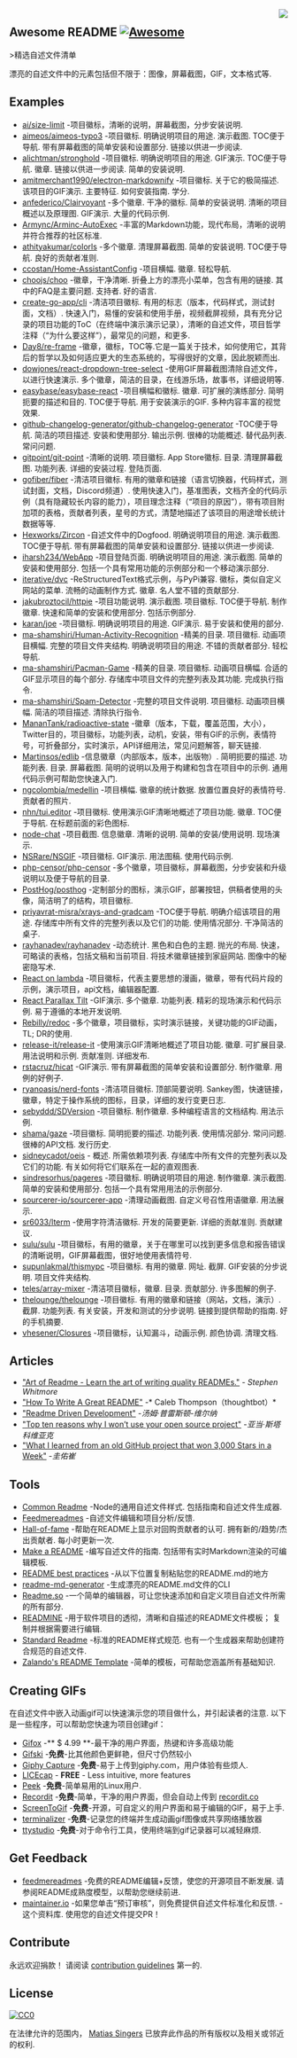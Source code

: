 <div class="github-widget" data-repo="matiassingers/awesome-readme"></div>
<script async src="https://pagead2.googlesyndication.com/pagead/js/adsbygoogle.js"></script><ins class="adsbygoogle" style="display:block" data-ad-client="ca-pub-6890694312814945" data-ad-slot="5473692530" data-ad-format="auto"  data-full-width-responsive="true"></ins><script>(adsbygoogle = window.adsbygoogle || []).push({});</script>
<img src="https://raw.githubusercontent.com/matiassingers/awesome-readme/master/icon.png" align="right" />

## Awesome README [![Awesome](https://cdn.rawgit.com/sindresorhus/awesome/d7305f38d29fed78fa85652e3a63e154dd8e8829/media/badge.svg)](https://github.com/sindresorhus/awesome#readme)
&gt;精选自述文件清单

漂亮的自述文件中的元素包括但不限于：图像，屏幕截图，GIF，文本格式等.

## Examples

- [ai/size-limit](https://github.com/ai/size-limit#readme) -项目徽标，清晰的说明，屏幕截图，分步安装说明.
- [aimeos/aimeos-typo3](https://github.com/aimeos/aimeos-typo3#readme)  -项目徽标. 明确说明项目的用途. 演示截图.  TOC便于导航. 带有屏幕截图的简单安装和设置部分. 链接以供进一步阅读.
- [alichtman/stronghold](https://github.com/alichtman/stronghold#readme)  -项目徽标. 明确说明项目的用途.  GIF演示.  TOC便于导航. 徽章. 链接以供进一步阅读. 简单的安装说明.
- [amitmerchant1990/electron-markdownify](https://github.com/amitmerchant1990/electron-markdownify#readme)  -项目徽标. 关于它的极简描述. 该项目的GIF演示. 主要特征. 如何安装指南. 学分.
- [anfederico/Clairvoyant](https://github.com/anfederico/Clairvoyant#readme)  -多个徽章. 干净的徽标. 简单的安装说明. 清晰的项目概述以及原理图.  GIF演示. 大量的代码示例.
- [Armync/Arminc-AutoExec](https://github.com/ArmynC/ArminC-AutoExec/#readme) -丰富的Markdown功能，现代布局，清晰的说明并符合推荐的社区标准.
- [athityakumar/colorls](https://github.com/athityakumar/colorls#readme)  -多个徽章. 清理屏幕截图. 简单的安装说明.  TOC便于导航. 良好的贡献者准则.
- [ccostan/Home-AssistantConfig](https://github.com/CCOSTAN/Home-AssistantConfig#readme)  -项目横幅. 徽章. 轻松导航.
- [choojs/choo](https://github.com/choojs/choo#readme)  -徽章，干净清晰. 折叠上方的漂亮小菜单，包含有用的链接. 其中的FAQ是主要问题. 支持者. 好的语言.
- [create-go-app/cli](https://github.com/create-go-app/cli#readme)  -清洁项目徽标. 有用的标志（版本，代码样式，测试封面，文档）. 快速入门，易懂的安装和使用手册，视频截屏视频，具有充分记录的项目功能的ToC（在终端中演示演示记录），清晰的自述文件，项目哲学注释（“为什么要这样”），最常见的问题，和更多.
- [Day8/re-frame](https://github.com/Day8/re-frame#readme) -徽章，徽标，TOC等.它是一篇关于技术，如何使用它，其背后的哲学以及如何适应更大的生态系统的，写得很好的文章，因此脱颖而出.
- [dowjones/react-dropdown-tree-select](https://github.com/dowjones/react-dropdown-tree-select#readme)  -使用GIF屏幕截图清除自述文件，以进行快速演示. 多个徽章，简洁的目录，在线游乐场，故事书，详细说明等.
- [easybase/easybase-react](https://github.com/easybase/easybase-react#readme)  -项目横幅和徽标. 徽章. 可扩展的演练部分. 简明扼要的描述和目的.  TOC便于导航. 用于安装演示的GIF. 多种内容丰富的视觉效果.
- [github-changelog-generator/github-changelog-generator](https://github.com/github-changelog-generator/github-changelog-generator#readme)  -TOC便于导航. 简洁的项目描述. 安装和使用部分. 输出示例. 很棒的功能概述. 替代品列表. 常问问题.
- [gitpoint/git-point](https://github.com/gitpoint/git-point#readme)  -清晰的说明. 项目徽标.  App Store徽标. 目录. 清理屏幕截图. 功能列表. 详细的安装过程. 登陆页面.
- [gofiber/fiber](https://github.com/gofiber/fiber#readme)  -清洁项目徽标. 有用的徽章和链接（语言切换器，代码样式，测试封面，文档，Discord频道）. 使用快速入门，基准图表，文档齐全的代码示例（具有隐藏较长内容的能力），项目理念注释（“项目的原因”），带有项目附加项的表格，贡献者列表，星号的方式，清楚地描述了该项目的用途增长统计数据等等.
- [Hexworks/Zircon](https://github.com/Hexworks/zircon#readme)  -自述文件中的Dogfood. 明确说明项目的用途. 演示截图.  TOC便于导航. 带有屏幕截图的简单安装和设置部分. 链接以供进一步阅读.
- [iharsh234/WebApp](https://github.com/iharsh234/WebApp#readme)  -项目登陆页面. 明确说明项目的用途. 演示截图. 简单的安装和使用部分. 包括一个具有常用功能的示例部分和一个移动演示部分.
- [iterative/dvc](https://github.com/iterative/dvc#readme)  -ReStructuredText格式示例，与PyPi兼容. 徽标，类似自定义网站的菜单. 流畅的动画制作方式. 徽章. 名人堂不错的贡献部分.
- [jakubroztocil/httpie](https://github.com/jakubroztocil/httpie#readme)  -项目功能说明. 演示截图. 项目徽标.  TOC便于导航. 制作徽章. 快速和简单的安装和使用部分. 包括示例部分.
- [karan/joe](https://github.com/karan/joe#readme)  -项目徽标. 明确说明项目的用途.  GIF演示. 易于安装和使用的部分.
- [ma-shamshiri/Human-Activity-Recognition](https://github.com/ma-shamshiri/Human-Activity-Recognition#readme)  -精美的目录. 项目徽标. 动画项目横幅. 完整的项目文件夹结构. 明确说明项目的用途. 不错的贡献者部分. 轻松导航.
- [ma-shamshiri/Pacman-Game](https://github.com/ma-shamshiri/Pacman-Game#readme)  -精美的目录. 项目徽标. 动画项目横幅. 合适的GIF显示项目的每个部分. 存储库中项目文件的完整列表及其功能. 完成执行指令.
- [ma-shamshiri/Spam-Detector](https://github.com/ma-shamshiri/Spam-Detector#readme)  -完整的项目文件说明. 项目徽标. 动画项目横幅. 简洁的项目描述. 清除执行指令.
- [MananTank/radioactive-state](https://github.com/MananTank/radioactive-state#readme) -徽章（版本，下载，覆盖范围，大小），Twitter目的，项目徽标，功能列表，动机，安装，带有GIF的示例，表情符号，可折叠部分，实时演示，API详细用法，常见问题解答，聊天链接.
- [Martinsos/edlib](https://github.com/Martinsos/edlib#readme)  -信息徽章（内部版本，版本，出版物）. 简明扼要的描述. 功能列表. 目录. 屏幕截图. 简明的说明以及用于构建和包含在项目中的示例. 通用代码示例可帮助您快速入门.
- [ngcolombia/medellin](https://github.com/ngcolombia/medellin#readme)  -项目横幅. 徽章的统计数据. 放置位置良好的表情符号. 贡献者的照片.
- [nhn/tui.editor](https://github.com/nhn/tui.editor#readme)  -项目徽标. 使用演示GIF清晰地概述了项目功能. 徽章.  TOC便于导航. 在标题前面的彩色图标.
- [node-chat](https://github.com/IgorAntun/node-chat#readme)  -项目截图. 信息徽章. 清晰的说明. 简单的安装/使用说明. 现场演示.
- [NSRare/NSGIF](https://github.com/NSRare/NSGIF#readme)  -项目徽标.  GIF演示. 用法图稿. 使用代码示例.
- [php-censor/php-censor](https://github.com/php-censor/php-censor#readme) -多个徽章，项目徽标，屏幕截图，分步安装和升级说明以及便于导航的目录.
- [PostHog/posthog](https://github.com/PostHog/posthog#readme) -定制部分的图标，演示GIF，部署按钮，供稿者使用的头像，简洁明了的结构，项目徽标.
- [priyavrat-misra/xrays-and-gradcam](https://github.com/priyavrat-misra/xrays-and-gradcam#readme)  -TOC便于导航. 明确介绍该项目的用途. 存储库中所有文件的完整列表以及它们的功能. 使用情况部分. 干净简洁的桌子.
- [rayhanadev/rayhanadev](https://github.com/rayhanadev/rayhanadev#readme)  -动态统计. 黑色和白色的主题. 抛光的布局. 快速，可略读的表格，包括文稿和当前项目. 将技术徽章链接到家庭网站. 图像中的秘密隐写术.
- [React on lambda](https://github.com/sultan99/react-on-lambda#readme) -项目徽标，代表主要思想的漫画，徽章，带有代码片段的示例，演示项目，api文档，编辑器配置.
- [React Parallax Tilt](https://github.com/mkosir/react-parallax-tilt#readme)  -GIF演示. 多个徽章. 功能列表. 精彩的现场演示和代码示例. 易于遵循的本地开发说明.
- [Rebilly/redoc](https://github.com/Redocly/redoc#readme) -多个徽章，项目徽标，实时演示链接，关键功能的GIF动画，TL; DR的使用.
- [release-it/release-it](https://github.com/release-it/release-it#readme)  -使用演示GIF清晰地概述了项目功能. 徽章. 可扩展目录. 用法说明和示例. 贡献准则. 详细发布.
- [rstacruz/hicat](https://github.com/rstacruz/hicat#readme)  -GIF演示. 带有屏幕截图的简单安装和设置部分. 制作徽章. 用例的好例子.
- [ryanoasis/nerd-fonts](https://github.com/ryanoasis/nerd-fonts#readme)  -清洁项目徽标. 顶部简要说明.  Sankey图，快速链接，徽章，特定于操作系统的图标，目录，详细的发行变更日志.
- [sebyddd/SDVersion](https://github.com/sebyddd/SDVersion#readme)  -项目徽标. 制作徽章. 多种编程语言的文档结构. 用法示例.
- [shama/gaze](https://github.com/shama/gaze#readme)  -项目徽标. 简明扼要的描述. 功能列表. 使用情况部分. 常问问题. 很棒的API文档. 发行历史.
- [sidneycadot/oeis](https://github.com/sidneycadot/oeis#readme)  - 概述. 所需依赖项列表. 存储库中所有文件的完整列表以及它们的功能. 有关如何将它们联系在一起的直观图表.
- [sindresorhus/pageres](https://github.com/sindresorhus/pageres#readme)  -项目徽标. 明确说明项目的用途. 制作徽章. 演示截图. 简单的安装和使用部分. 包括一个具有常用用法的示例部分.
- [sourcerer-io/sourcerer-app](https://github.com/sourcerer-io/sourcerer-app#readme)  -清理动画截图. 自定义号召性用语徽章. 用法展示.
- [sr6033/lterm](https://github.com/sr6033/lterm#readme)  -使用字符清洁徽标. 开发的简要更新. 详细的贡献准则. 贡献建议.
- [sulu/sulu](https://github.com/sulu/sulu#readme) -项目徽标，有用的徽章，关于在哪里可以找到更多信息和报告错误的清晰说明，GIF屏幕截图，很好地使用表情符号.
- [supunlakmal/thismypc](https://github.com/supunlakmal/thismypc#readme)  -项目徽标. 有用的徽章. 网址. 截屏.  GIF安装的分步说明. 项目文件夹结构.
- [teles/array-mixer](https://github.com/teles/array-mixer#readme)  -清洁项目徽标，徽章. 目录. 贡献部分. 许多图解的例子.
- [thelounge/thelounge](https://github.com/thelounge/thelounge#readme)  -项目徽标. 有用的徽章和链接（网站，文档，演示）. 截屏. 功能列表. 有关安装，开发和测试的分步说明. 链接到提供帮助的指南. 好的手机摘要.
- [vhesener/Closures](https://github.com/vhesener/Closures#readme)  -项目徽标，认知漏斗，动画示例. 颜色协调. 清理文档.

## Articles

- ["Art of Readme - Learn the art of writing quality READMEs."](https://github.com/noffle/art-of-readme#readme) - *Stephen Whitmore*
- ["How To Write A Great README"](https://thoughtbot.com/blog/how-to-write-a-great-readme) -* Caleb Thompson（thoughtbot）*
- ["Readme Driven Development"](https://tom.preston-werner.com/2010/08/23/readme-driven-development.html) -*汤姆·普雷斯顿-维尔纳*
- ["Top ten reasons why I won’t use your open source project"](https://changelog.com/posts/top-ten-reasons-why-i-wont-use-your-open-source-project) -*亚当·斯塔科维亚克*
- ["What I learned from an old GitHub project that won 3,000 Stars in a Week"](https://www.freecodecamp.org/news/what-i-learned-from-an-old-github-project-that-won-3-000-stars-in-a-week-628349a5ee14/) -*圭佑崔*

## Tools

- [Common Readme](https://github.com/noffle/common-readme#readme)  -Node的通用自述文件样式. 包括指南和自述文件生成器.
- [Feedmereadmes](https://github.com/lappleapple/feedmereadmes#readme) -自述文件编辑和项目分析/反馈.
- [Hall-of-fame](https://github.com/sourcerer-io/hall-of-fame#readme)  -帮助在README上显示对回购贡献者的认可. 拥有新的/趋势/杰出贡献者. 每小时更新一次.
- [Make a README](https://www.makeareadme.com/)  -编写自述文件的指南. 包括带有实时Markdown渲染的可编辑模板.
- [README best practices](https://github.com/jehna/readme-best-practices#readme) -从以下位置复制粘贴您的README.md的地方
- [readme-md-generator](https://github.com/kefranabg/readme-md-generator#readme) -生成漂亮的README.md文件的CLI
- [Readme.so](https://readme.so/) -一个简单的编辑器，可让您快速添加和自定义项目自述文件所需的所有部分.
- [READMINE](https://github.com/mhucka/readmine)  -用于软件项目的透彻，清晰和自描述的README文件模板； 复制并根据需要进行编辑.
- [Standard Readme](https://github.com/RichardLitt/standard-readme#readme)  -标准的README样式规范. 也有一个生成器来帮助创建符合规范的自述文件.
- [Zalando's README Template](https://github.com/zalando/zalando-howto-open-source/blob/master/READMEtemplate.md#readme) -简单的模板，可帮助您涵盖所有基础知识.

## Creating GIFs

在自述文件中嵌入动画gif可以快速演示您的项目做什么，并引起读者的注意. 以下是一些程序，可以帮助您快速为项目创建gif：

- [Gifox](https://gifox.io) -** $ 4.99 **-最干净的用户界面，热键和许多高级功能
- [Gifski](https://github.com/sindresorhus/Gifski#readme) -**免费**-比其他颜色更鲜艳，但尺寸仍然较小
- [Giphy Capture](https://giphy.com/apps/giphycapture) -**免费**-易于上传到giphy.com，用户体验有些烦人.
- [LICEcap](https://www.cockos.com/licecap/) - **FREE** - Less intuitive, more features
- [Peek](https://github.com/phw/peek#readme) -**免费**-简单易用的Linux用户.
- [Recordit](https://recordit.co/) -**免费**-简单，干净的用户界面，但会自动上传到 [recordit.co](https://recordit.co/)
- [ScreenToGif](https://github.com/NickeManarin/ScreenToGif/) -**免费**-开源，可自定义的用户界面和易于编辑的GIF，易于上手.
- [terminalizer](https://github.com/faressoft/terminalizer) -**免费**-记录您的终端并生成动画gif图像或共享网络播放器
- [ttystudio](https://github.com/chjj/ttystudio#readme) -**免费**-对于命令行工具，使用终端到gif记录器可以减轻麻烦.

## Get Feedback

- [feedmereadmes](https://github.com/LappleApple/feedmereadmes#readme)  -免费的README编辑+反馈，使您的开源项目不断发展. 请参阅README成熟度模型，以帮助您继续前进.
- [maintainer.io](https://maintainer.io/) -如果您单击“预订审核”，则免费提供自述文件标准化和反馈.
 -这个资料库. 使用您的自述文件提交PR！

## Contribute

永远欢迎捐款！
请阅读 [contribution guidelines](https://github.com/matiassingers/awesome-readme/blob/master/contributing.md) 第一的.

## License

[![CC0](https://licensebuttons.net/p/zero/1.0/88x31.png)](https://creativecommons.org/publicdomain/zero/1.0/)

在法律允许的范围内， [Matias Singers](https://mts.io) 已放弃此作品的所有版权以及相关或邻近的权利.
